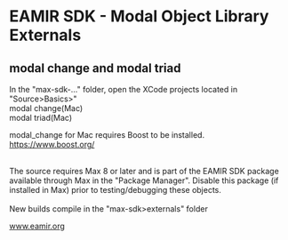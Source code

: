 # EAMIR SDK - Modal Object Library Externals
## modal change and modal triad
In the "max-sdk-..." folder, open the XCode projects located in "Source>Basics>"<br>
modal change(Mac)<br>
modal triad(Mac)<br>

modal_change for Mac requires Boost to be installed. https://www.boost.org/<br><br>

The source requires Max 8 or later and is part of the EAMIR SDK package available through Max in the "Package Manager". Disable this package (if installed in Max) prior to testing/debugging these objects. <br>
<br>
New builds compile in the "max-sdk>externals" folder<br>

www.eamir.org 
